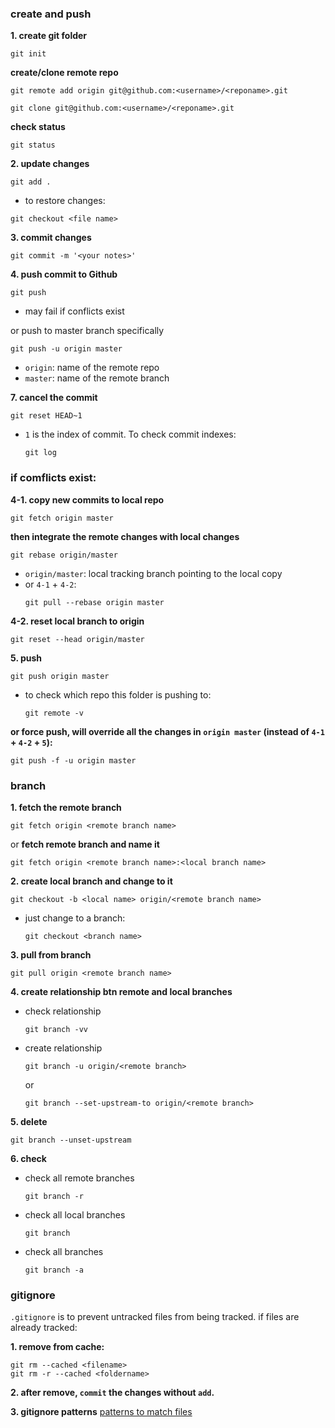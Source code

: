 ### create and push
**1. create git folder**
```shell
git init
```
**create/clone remote repo**
```shell
git remote add origin git@github.com:<username>/<reponame>.git
```
```shell
git clone git@github.com:<username>/<reponame>.git
```
**check status**
```shell
git status
```
**2. update changes**
```shell
git add .
```
- to restore changes:
```shell
git checkout <file name>
```

**3. commit changes**
```shell
git commit -m '<your notes>'
```
**4. push commit to Github**
```shell
git push
```
* may fail if conflicts exist

or push to master branch specifically
```shell
git push -u origin master
```
* `origin`: name of the remote repo
* `master`: name of the remote branch

**7. cancel the commit**
```shell
git reset HEAD~1
```
- `1` is the index of commit. To check commit indexes:
  ```shell
  git log
  ```

### if comflicts exist:
**4-1. copy new commits to local repo**
```shell
git fetch origin master
```
**then integrate the remote changes with local changes**
```shell
git rebase origin/master
```
* `origin/master`: local tracking branch pointing to the local copy
* or `4-1` + `4-2`:
  ```shell
  git pull --rebase origin master
  ```
**4-2. reset local branch to origin**
```shell
git reset --head origin/master
```

**5. push**
```shell
git push origin master
```
- to check which repo this folder is pushing to:
  ```shell
  git remote -v
  ```

**or force push, will override all the changes in `origin master` (instead of `4-1` + `4-2` + `5`):**
```shell
git push -f -u origin master
```


### branch
**1. fetch the remote branch**
```shell
git fetch origin <remote branch name>
```
or **fetch remote branch and name it**
```shell
git fetch origin <remote branch name>:<local branch name>
```
**2. create local branch and change to it**
```shell
git checkout -b <local name> origin/<remote branch name>
```
* just change to a branch:
  ```shell
  git checkout <branch name>
  ```
**3. pull from branch**
```shell
git pull origin <remote branch name>
```

**4. create relationship btn remote and local branches**
- check relationship
  ```shell
  git branch -vv
  ```
- create relationship
  ```shell
  git branch -u origin/<remote branch>
  ```
  or
  ```shell
  git branch --set-upstream-to origin/<remote branch>
  ```
**5. delete**
```shell
git branch --unset-upstream
```
**6. check**
- check all remote branches
  ```shell
  git branch -r
  ```
- check all local branches
  ```shell
  git branch
  ```
- check all branches
  ```shell
  git branch -a
  ```


### gitignore
`.gitignore` is to prevent untracked files from being tracked. if files are already tracked:

**1. remove from cache:**
```shell
git rm --cached <filename>
git rm -r --cached <foldername>
```
**2. after remove, `commit` the changes without `add`.**

**3. gitignore patterns**
[patterns to match files](https://www.atlassian.com/git/tutorials/saving-changes/gitignore#git-ignore-patterns)
